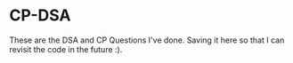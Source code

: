 # CP-DSA
These are the DSA and CP Questions I've done. Saving it here so that I can revisit the code in the future :).
